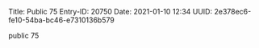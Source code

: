 Title: Public 75
Entry-ID: 20750
Date: 2021-01-10 12:34
UUID: 2e378ec6-fe10-54ba-bc46-e7310136b579

public 75
